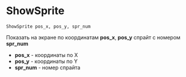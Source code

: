 # ShowSprite

```text
ShowSprite pos_x, pos_y, spr_num
```

Показать на экране по координатам **pos\_x**, **pos\_y** спрайт с номером **spr\_num**

* **pos\_x** - координаты по X
* **pos\_y** - координаты по Y
* **spr\_num** - номер спрайта

